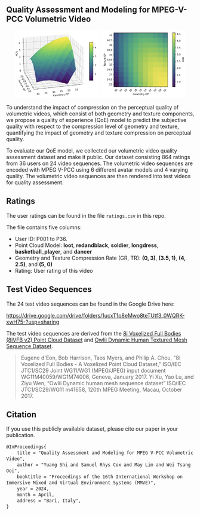## Quality Assessment and Modeling for MPEG-V-PCC Volumetric Video


<div align="center">
  <img src="./fig/metric_matrix.png" width="45%" />
  <img src="./fig/2d_metric_matrix.png" width="45%" />
</div>


To understand the impact of compression on the perceptual quality of volumetric videos, which consist of both geometry and texture components, we propose a quality of experience (QoE) model to predict the subjective quality with respect to the compression level of geometry and texture, quantifying the impact of geometry and texture compression on perceptual quality. 

To evaluate our QoE model, we collected our volumetric video quality assessment dataset and make it public. Our dataset consisting 864 ratings from 36 users on 24 video sequences. The volumetric video sequences are encoded with MPEG V-PCC using 6 different avatar models and 4 varying quality. The volumetric video sequences are then rendered into test videos for quality assessment.


## Ratings

The user ratings can be found in the file `ratings.csv` in this repo.

The file contains five columns:

- User ID: P001 to P36.
- Point Cloud Model: **loot**, **redandblack**, **soldier**, **longdress**, **basketball_player**, and **dancer**
- Geometry and Texture Compression Rate (GR, TR): **(0, 3)**, **(3.5, 1)**, **(4, 2.5)**, and **(5, 0)**
- Rating: User rating of this video


## Test Video Sequences

The 24 test video sequences can be found in the Google Drive here: 

https://drive.google.com/drive/folders/1ucxT1p8eMwo8teTUtf3_0WQRK-xwH75-?usp=sharing

The test video sequences are derived from the [8i Voxelized Full Bodies (8iVFB v2) Point Cloud Dataset](http://plenodb.jpeg.org/pc/8ilabs/) and [Owlii Dynamic Human Textured Mesh Sequence Dataset](https://mpeg-pcc.org/index.php/pcc-content-database/owlii-dynamic-human-textured-mesh-sequence-dataset/).

> Eugene d'Eon, Bob Harrison, Taos Myers, and Philip A. Chou, "8i Voxelized Full Bodies - A Voxelized Point Cloud Dataset," ISO/IEC JTC1/SC29 Joint WG11/WG1 (MPEG/JPEG) input document WG11M40059/WG1M74006, Geneva, January 2017.
> Yi Xu, Yao Lu, and Ziyu Wen, “Owlii Dynamic human mesh sequence dataset” ISO/IEC JTC1/SC29/WG11 m41658, 120th MPEG Meeting, Macau, October 2017.



## Citation

If you use this publicly available dataset, please cite our paper in your publication.

```
@InProceedings{
    title = "Quality Assessment and Modeling for MPEG V-PCC Volumetric Video",
    author = "Yuang Shi and Samuel Rhys Cox and May Lim and Wei Tsang Ooi",
    booktitle = "Proceedings of the 16th International Workshop on Immersive Mixed and Virtual Environment Systems (MMVE)",
    year = 2024,
    month = April,
    address = "Bari, Italy",
}
```